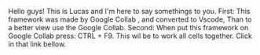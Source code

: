 Hello guys!
This is Lucas and I'm here to say somethings to you.
    First:
        This framework was made by Google Collab ,  and converted to Vscode, Than to a better view use the Google Collab.
    Second:
        When put this framework on Google Collab press:
            CTRL + F9.
                This wil be to work all cells together.
            Click in that link bellow.
